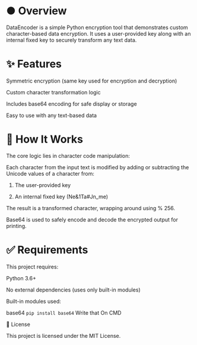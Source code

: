 #   ● Overview

DataEncoder is a simple Python encryption tool that demonstrates custom character-based data encryption. It uses a user-provided key along with an internal fixed key to securely transform any text data.

# ✨ Features

Symmetric encryption (same key used for encryption and decryption)

Custom character transformation logic

Includes base64 encoding for safe display or storage

Easy to use with any text-based data


# 🚀 How It Works

The core logic lies in character code manipulation:

Each character from the input text is modified by adding or subtracting the Unicode values of a character from:

1. The user-provided key


2. An internal fixed key (Ne&1Ta#Jn_me)



The result is a transformed character, wrapping around using % 256.

Base64 is used to safely encode and decode the encrypted output for printing.


# ✅ Requirements

This project requires:

Python 3.6+

No external dependencies (uses only built-in modules)


Built-in modules used:

base64
```pip install base64``` Write that On CMD

📜 License

This project is licensed under the MIT License.
